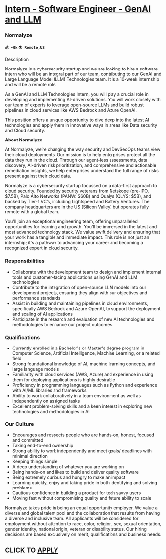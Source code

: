 # [Intern - Software Engineer - GenAI and LLM](https://www.remotewlb.com/apply/intern-software-engineer-genai-and-llm)  
### Normalyze  
#### `💰 ~0k` `🌎 Remote,US`  

Description

Normalyze is a cybersecurity startup and we are looking to hire a software intern who will be an integral part of our team, contributing to our GenAI and Large Language Model (LLM) Technologies team. It is a 10-week internship and will be a remote role.

  

As a GenAI and LLM Technologies Intern, you will play a crucial role in developing and implementing AI-driven solutions. You will work closely with our team of experts to leverage open-source LLMs and build robust pipelines in cloud services like AWS Bedrock and Azure OpenAI.

  

This position offers a unique opportunity to dive deep into the latest AI technologies and apply them in innovative ways in areas like Data security and Cloud security.

  

 **About Normalyze**

At Normalyze, we’re changing the way security and DevSecOps teams view their cloud deployments. Our mission is to help enterprises protect all the data they run in the cloud. Through our agent-less assessments, data discovery, AI-driven risk prioritization, and comprehensive and actionable remediation insights, we help enterprises understand the full range of risks present against their cloud data.

  

Normalyze is a cybersecurity startup focussed on a data-first approach to cloud security. Founded by security veterans from Netskope (pre-IPO, $7.5B), Palo Alto Networks (PANW: $60B) and Qualys (QLYS: $5B), and backed by Tier-1 VC’s, including Lightspeed and Battery Ventures. The company headquarters are in the US (Silicon Valley) but operates fully remote with a global team.

  

You'll join an exceptional engineering team, offering unparalleled opportunities for learning and growth. You'll be immersed in the latest and most advanced technology stack. We value swift delivery and ensuring that your work has a tangible and immediate impact. This role is not just an internship; it's a pathway to advancing your career and becoming a recognized expert in cloud security.

### Responsibilities

  * Collaborate with the development team to design and implement internal tools and customer-facing applications using GenAI and LLM technologies
  * Contribute to the integration of open-source LLM models into our development projects, ensuring they align with our objectives and performance standards
  * Assist in building and maintaining pipelines in cloud environments, specifically AWS Bedrock and Azure OpenAI, to support the deployment and scaling of AI applications
  * Participate in the research and evaluation of new AI technologies and methodologies to enhance our project outcomes

### Qualifications

  * Currently enrolled in a Bachelor's or Master's degree program in Computer Science, Artificial Intelligence, Machine Learning, or a related field
  * Strong foundational knowledge of AI, machine learning concepts, and large language models
  * Familiarity with cloud services (AWS, Azure) and experience in using them for deploying applications is highly desirable
  * Proficiency in programming languages such as Python and experience with AI/ML libraries and frameworks
  * Ability to work collaboratively in a team environment as well as independently on assigned tasks
  * Excellent problem-solving skills and a keen interest in exploring new technologies and methodologies in AI

### Our Culture

  * Encourages and respects people who are hands-on, honest, focused and committed
  * Taking end-to-end ownership
  * Strong ability to work independently and meet goals/ deadlines with minimal direction
  * Keeping things simple
  * A deep understanding of whatever you are working on
  * Being hands-on and likes to build and deliver quality software
  * Being extremely curious and hungry to make an impact
  * Learning quickly, enjoy and taking pride in both identifying and solving problems
  * Cautious confidence in building a product for tech savvy users
  * Moving fast without compromising quality and future ability to scale

Normalyze takes pride in being an equal opportunity employer. We value a diverse and global talent pool and the collaboration that results from having a diverse and inclusive team. All applicants will be considered for employment without attention to race, color, religion, sex, sexual orientation, gender identity, national origin, veteran or disability status. Our hiring decisions are based exclusively on merit, qualifications and business needs.

  
## CLICK TO [APPLY](https://www.remotewlb.com/apply/intern-software-engineer-genai-and-llm)

